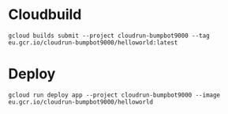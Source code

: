 # Cloudbuild

`gcloud builds submit --project cloudrun-bumpbot9000 --tag eu.gcr.io/cloudrun-bumpbot9000/helloworld:latest`

# Deploy

`gcloud run deploy app --project cloudrun-bumpbot9000 --image eu.gcr.io/cloudrun-bumpbot9000/helloworld`



